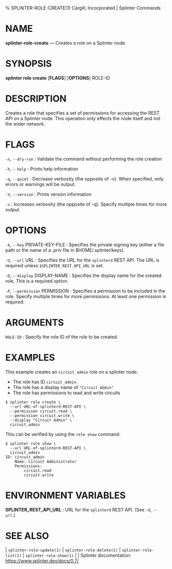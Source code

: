 % SPLINTER-ROLE-CREATE(1) Cargill, Incorporated | Splinter Commands
<!--
  Copyright 2018-2022 Cargill Incorporated
  Licensed under Creative Commons Attribution 4.0 International License
  https://creativecommons.org/licenses/by/4.0/
-->

NAME
====

**splinter-role-create** — Creates a role on a Splinter node

SYNOPSIS
========
**splinter role create** \[**FLAGS**\] \[**OPTIONS**\] ROLE-ID

DESCRIPTION
===========
Creates a role that specifies a set of permissions for accessing the REST API
on a Splinter node. This operation only effects the node itself and not the
wider network.

FLAGS
=====
`-n`, `--dry-run`
: Validate the command without performing the role creation

`-h`, `--help`
: Prints help information

`-q`, `--quiet`
: Decrease verbosity (the opposite of -v). When specified, only errors or
  warnings will be output.

`-V`, `--version`
: Prints version information

`-v`
: Increases verbosity (the opposite of -q). Specify multiple times for more
  output.

OPTIONS
=======
`-k`, `--key` PRIVATE-KEY-FILE
: Specifies the private signing key (either a file path or the name of a
  .priv file in $HOME/.splinter/keys).

`-U`, `--url` URL
: Specifies the URL for the `splinterd` REST API. The URL is required unless
  `$SPLINTER_REST_API_URL` is set.

`-D`, `--display` DISPLAY-NAME
: Specifies the display name for the created role. This is a required option.

`-P`, `--permission` PERMISSION
: Specifies a permission to be included in the role. Specify multiple times for
  more permissions. At least one permission is required.


ARGUMENTS
=========
`ROLE-ID`
: Specify the role ID of the role to be created.

EXAMPLES
========
This example creates an `circuit_admin` role on a splinter node.

* The role has ID `circuit_admin`.
* The role has a display name of `"Circuit Admin"`
* The role has permissions to read and write circuits


```
$ splinter role create \
  --url URL-of-splinterd-REST-API \
  --permission circuit.read \
  --permission circuit.write \
  --display "Circuit Admin" \
  circuit_admin
```

This can be verified by using the `role show` command:

```
$ splinter role show \
  --url URL-of-splinterd-REST-API \
  circuit_admin
ID: circuit_admin
    Name: Circuit Administrator
    Permissions:
        circuit.read
        circuit.write
```

ENVIRONMENT VARIABLES
=====================
**SPLINTER_REST_API_URL**
: URL for the `splinterd` REST API. (See `-U`, `--url`.)

SEE ALSO
========
| `splinter-role-update(1)`
| `splinter-role-delete(1)`
| `splinter-role-list(1)`
| `splinter-role-show(1)`
|
| Splinter documentation: https://www.splinter.dev/docs/0.7/
